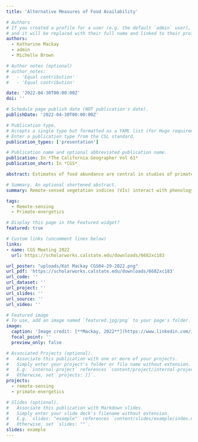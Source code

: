 ```yaml
---
title: 'Alternative Measures of Food Availability'

# Authors
# If you created a profile for a user (e.g. the default `admin` user), write the username (folder name) here
# and it will be replaced with their full name and linked to their profile.
authors:
  - Katharine Mackay
  - admin
  - Michelle Brown

# Author notes (optional)
# author_notes:
#   - 'Equal contribution'
#   - 'Equal contribution'

date: '2022-04-30T00:00:00Z'
doi: ''

# Schedule page publish date (NOT publication's date).
publishDate: '2022-04-30T00:00:00Z'

# Publication type.
# Accepts a single type but formatted as a YAML list (for Hugo requirements).
# Enter a publication type from the CSL standard.
publication_types: ['presentation']

# Publication name and optional abbreviated publication name.
publication: In *The California Geographer Vol 61*
publication_short: In *CGS*

abstract: Estimates of food abundance are central in studies of primate behavior and are usually comprised of visual measurements from the ground, yielding crude estimates of food biomass. This method is time- and labor-intensive, especially in tropical rainforests where most primates live. Remote-sensed data is a powerful alternative for calculating vegetation indices (VIs). We tested two VIs derived from NASA’s Moderate Resolution Imaging Spectroradiometer dataset as estimates of food availability and energy gain for fruit-eating monkeys in Western Uganda. We calculated NDVI and EVI for six groups of red-tailed monkeys (Cercopithecus ascanius) over four years. There was no relationship between the VIs and fruit production; additionally, fruit production did not correspond directly with monkey energy balance. Instead, the interaction between NDVI and fruit production predicted energy balance. These findings indicate that more research is needed to disentangle the relationships among plant reproduction, VIs, and consumer energetic condition.

# Summary. An optional shortened abstract.
summary: Remote-sensed vegetation indices (VIs) interact with phenology to predict energy gain for red-tailed monkeys.

tags:
  - Remote-sensing
  - Primate-energetics

# Display this page in the Featured widget?
featured: true

# Custom links (uncomment lines below)
links:
- name: CGS Meeting 2022
  url: https://scholarworks.calstate.edu/downloads/6682xc183

url_poster: "uploads/Kat Mackay CGS04-29-2022.png"
url_pdf: 'https://scholarworks.calstate.edu/downloads/6682xc183'
url_code: ''
url_dataset: ''
url_project: ''
url_slides: ''
url_source: ''
url_video: ''

# Featured image
# To use, add an image named `featured.jpg/png` to your page's folder.
image:
  caption: 'Image credit: [**Mackay, 2022**](https://www.linkedin.com/in/kat-mackay-288235190/)'
  focal_point: ''
  preview_only: false

# Associated Projects (optional).
#   Associate this publication with one or more of your projects.
#   Simply enter your project's folder or file name without extension.
#   E.g. `internal-project` references `content/project/internal-project/index.md`.
#   Otherwise, set `projects: []`.
projects:
  - remote-sensing
  - primate-energetics

# Slides (optional).
#   Associate this publication with Markdown slides.
#   Simply enter your slide deck's filename without extension.
#   E.g. `slides: "example"` references `content/slides/example/index.md`.
#   Otherwise, set `slides: ""`.
slides: example
---
```

